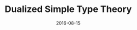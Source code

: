 ---
type: article
authors:
  - Harley Eades III
  - Aaron Stump
  - Ryan McCleeary
title: "Dualized Simple Type Theory"
journal: "Logical Methods in Computer Science"
note: "Volume 12, Issue 3"
date: 2016-08-15
resource:
  type: doi
  value: 10.2168/LMCS-12(3:2)2016
---